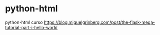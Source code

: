 # python-html
python-html curso
https://blog.miguelgrinberg.com/post/the-flask-mega-tutorial-part-i-hello-world
